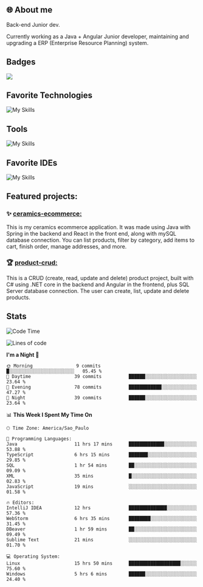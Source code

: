 ## 🌐 About me
Back-end Junior dev.

Currently working as a Java + Angular Junior developer, maintaining and upgrading a ERP (Enterprise Resource Planning) system.


## Badges

<div style="display: inline_block">
  <a href="https://www.credly.com/badges/bc4739f2-3a6a-4965-9292-0904b55d9652/public_url"><img src="https://github.com/user-attachments/assets/c0047bee-554f-44bd-a5fb-2d18dc65c3ac"></img></a>
</div>

## Favorite Technologies

![My Skills](https://go-skill-icons.vercel.app/api/icons?i=java,spring,react,angular,typescript,javascript,cs,dotnet&perline=4&titles=true)

## Tools

![My Skills](https://go-skill-icons.vercel.app/api/icons?i=aws,gitlab,git,docker&perline=4&titles=true)

## Favorite IDEs

![My Skills](https://go-skill-icons.vercel.app/api/icons?i=idea,webstorm&perline=3&titles=true)

## Featured projects: 

### :sparkles: [ceramics-ecommerce:](https://github.com/marianarossi/ceramics-ecommerce-API)
This is my ceramics ecommerce application. It was made using Java with Spring in the backend and React in the front end, along with mySQL database connection. You can list products, filter by category, add items to cart, finish order, manage addresses, and more.

### :trophy: [product-crud:](https://github.com/marianarossi/.netCore-product-webAPI)
This is a CRUD (create, read, update and delete) product project, built with C# using .NET core in the backend and Angular in the frontend, plus SQL Server database connection. The user can create, list, update and delete products. 


## Stats

<!--START_SECTION:waka-->
![Code Time](http://img.shields.io/badge/Code%20Time-188%20hrs%2044%20mins-blue)

![Lines of code](https://img.shields.io/badge/From%20Hello%20World%20I%27ve%20Written-40.4%20thousand%20lines%20of%20code-blue)

**I'm a Night 🦉** 

```text
🌞 Morning                9 commits           █░░░░░░░░░░░░░░░░░░░░░░░░   05.45 % 
🌆 Daytime                39 commits          ██████░░░░░░░░░░░░░░░░░░░   23.64 % 
🌃 Evening                78 commits          ████████████░░░░░░░░░░░░░   47.27 % 
🌙 Night                  39 commits          ██████░░░░░░░░░░░░░░░░░░░   23.64 % 
```


📊 **This Week I Spent My Time On** 

```text
🕑︎ Time Zone: America/Sao_Paulo

💬 Programming Languages: 
Java                     11 hrs 17 mins      █████████████░░░░░░░░░░░░   53.88 % 
TypeScript               6 hrs 15 mins       ███████░░░░░░░░░░░░░░░░░░   29.85 % 
SQL                      1 hr 54 mins        ██░░░░░░░░░░░░░░░░░░░░░░░   09.09 % 
XML                      35 mins             █░░░░░░░░░░░░░░░░░░░░░░░░   02.83 % 
JavaScript               19 mins             ░░░░░░░░░░░░░░░░░░░░░░░░░   01.58 % 

🔥 Editors: 
IntelliJ IDEA            12 hrs              ██████████████░░░░░░░░░░░   57.36 % 
WebStorm                 6 hrs 35 mins       ████████░░░░░░░░░░░░░░░░░   31.45 % 
DBeaver                  1 hr 59 mins        ██░░░░░░░░░░░░░░░░░░░░░░░   09.49 % 
Sublime Text             21 mins             ░░░░░░░░░░░░░░░░░░░░░░░░░   01.70 % 

💻 Operating System: 
Linux                    15 hrs 50 mins      ███████████████████░░░░░░   75.60 % 
Windows                  5 hrs 6 mins        ██████░░░░░░░░░░░░░░░░░░░   24.40 % 
```


<!--END_SECTION:waka-->
